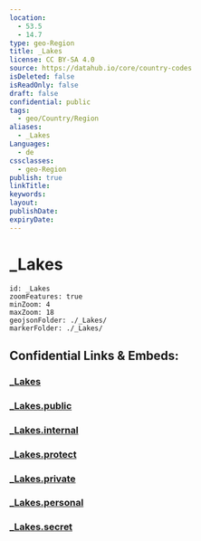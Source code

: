 ```yaml
---
location:
  - 53.5
  - 14.7
type: geo-Region
title: _Lakes
license: CC BY-SA 4.0
source: https://datahub.io/core/country-codes
isDeleted: false
isReadOnly: false
draft: false
confidential: public
tags:
  - geo/Country/Region
aliases:
  - _Lakes
Languages:
  - de
cssclasses:
  - geo-Region
publish: true
linkTitle:
keywords:
layout:
publishDate:
expiryDate:
---
```


# _Lakes

```leaflet
id: _Lakes
zoomFeatures: true 
minZoom: 4 
maxZoom: 18
geojsonFolder: ./_Lakes/
markerFolder: ./_Lakes/
```


## Confidential Links & Embeds: 

### [_Lakes](/_Standards/Earth/Continent/Europe/Europe~East/Poland/Provinces~Poland/West_Pomeranian/_Lakes.md) 

### [_Lakes.public](/_public/Earth/Continent/Europe/Europe~East/Poland/Provinces~Poland/West_Pomeranian/_Lakes.public.md) 

### [_Lakes.internal](/_internal/Earth/Continent/Europe/Europe~East/Poland/Provinces~Poland/West_Pomeranian/_Lakes.internal.md) 

### [_Lakes.protect](/_protect/Earth/Continent/Europe/Europe~East/Poland/Provinces~Poland/West_Pomeranian/_Lakes.protect.md) 

### [_Lakes.private](/_private/Earth/Continent/Europe/Europe~East/Poland/Provinces~Poland/West_Pomeranian/_Lakes.private.md) 

### [_Lakes.personal](/_personal/Earth/Continent/Europe/Europe~East/Poland/Provinces~Poland/West_Pomeranian/_Lakes.personal.md) 

### [_Lakes.secret](/_secret/Earth/Continent/Europe/Europe~East/Poland/Provinces~Poland/West_Pomeranian/_Lakes.secret.md)


